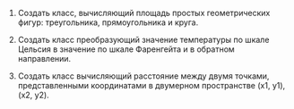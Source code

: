 1. Создать класс, вычисляющий площадь простых геометрических фигур: треугольника, прямоугольника и круга.

2. Создать класс преобразующий значение температуры по шкале Цельсия в значение по шкале Фаренгейта и в обратном направлении.

3. Создать класс вычисляющий расстояние между двумя точками, представленными координатами в двумерном пространстве (x1, y1), (x2, y2).